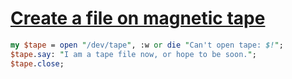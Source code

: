[1]: https://rosettacode.org/wiki/Create_a_file_on_magnetic_tape

# [Create a file on magnetic tape][1]



```perl
my $tape = open "/dev/tape", :w or die "Can't open tape: $!";
$tape.say: "I am a tape file now, or hope to be soon.";
$tape.close;
```
